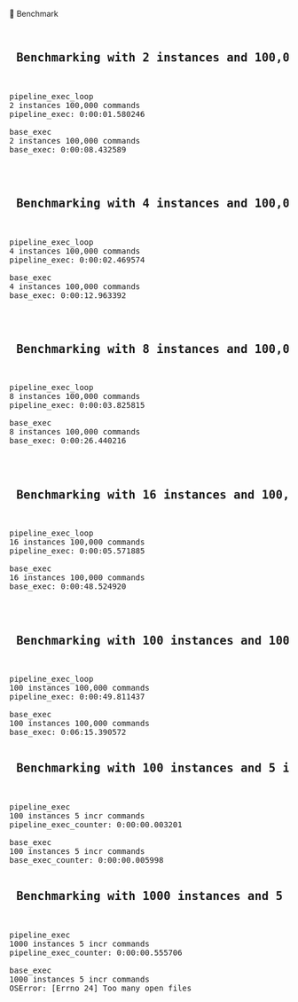:rainbow: Benchmark
<pre> 
<h2> Benchmarking with 2 instances and 100,000 set add commands </h2>

pipeline_exec_loop
2 instances 100,000 commands
pipeline_exec: 0:00:01.580246

base_exec
2 instances 100,000 commands
base_exec: 0:00:08.432589



<h2> Benchmarking with 4 instances and 100,000 set add commands </h2>

pipeline_exec_loop
4 instances 100,000 commands
pipeline_exec: 0:00:02.469574

base_exec
4 instances 100,000 commands
base_exec: 0:00:12.963392



<h2> Benchmarking with 8 instances and 100,000 set add commands </h2>

pipeline_exec_loop
8 instances 100,000 commands
pipeline_exec: 0:00:03.825815

base_exec
8 instances 100,000 commands
base_exec: 0:00:26.440216



<h2> Benchmarking with 16 instances and 100,000 set add commands </h2>

pipeline_exec_loop
16 instances 100,000 commands
pipeline_exec: 0:00:05.571885

base_exec
16 instances 100,000 commands
base_exec: 0:00:48.524920



<h2> Benchmarking with 100 instances and 100,000 set add commands </h2>

pipeline_exec_loop
100 instances 100,000 commands
pipeline_exec: 0:00:49.811437

base_exec
100 instances 100,000 commands
base_exec: 0:06:15.390572

<h2> Benchmarking with 100 instances and 5 incr commands </h2>

pipeline_exec
100 instances 5 incr commands
pipeline_exec_counter: 0:00:00.003201

base_exec
100 instances 5 incr commands
base_exec_counter: 0:00:00.005998

<h2> Benchmarking with 1000 instances and 5 incr commands </h2>

pipeline_exec
1000 instances 5 incr commands
pipeline_exec_counter: 0:00:00.555706

base_exec
1000 instances 5 incr commands
OSError: [Errno 24] Too many open files
</pre>
